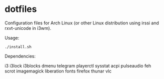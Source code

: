# dotfiles

Configuration files for Arch Linux (or other Linux distribution using irssi and rxvt-unicode in i3wm).

Usage:

`./install.sh`

Dependencies:

  i3
  i3lock
  i3blocks
  dmenu
  telegram
  playerctl
  sysstat
  acpi
  pulseaudio
  feh
  scrot
  imagemagick
  liberation fonts
  firefox
  thunar
  vlc
